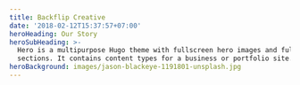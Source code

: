 ```yaml
---
title: Backflip Creative
date: '2018-02-12T15:37:57+07:00'
heroHeading: Our Story
heroSubHeading: >-
  Hero is a multipurpose Hugo theme with fullscreen hero images and fullwidth
  sections. It contains content types for a business or portfolio site.
heroBackground: images/jason-blackeye-1191801-unsplash.jpg
---
```

